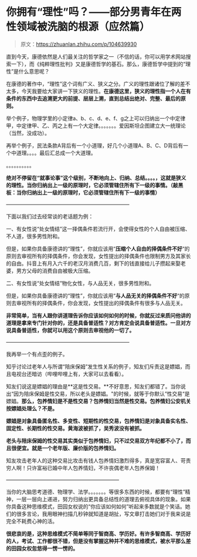 # 你拥有“理性”吗？——部分男青年在两性领域被洗脑的根源（应然篇）

> 原文：<https://zhuanlan.zhihu.com/p/104639930>

直到今天，康德依然是人们最关注的哲学家之一（不信的话，你可以用学术网站搜索一下），而《纯粹理性批判》又是康德哲学的基石。那么，康德哲学中提到的“理性”是什么意思呢？

在康德的著作中，“理性”这个词有广义、狭义之分。广义的理性跟诸位了解的差不太多，今天我要给大家讲一下狭义的理性。**在康德这里，狭义的理性指一个人在有条件的东西中去追溯更大的前提、层层上溯，直到总结出绝对、完整、最后的原则。**

举个例子，物理学里的小定律a、b、c、d、e、f、g之上可以归纳出一个中定律甲，中定律甲、乙、丙之上有一个大定律。。。。。。。爱因斯坦企图建立大一统理论（当然，没成功）。

再举个例子，民法条款A背后有一个小道理，好几个小道理A、B、C、D背后有一个中道理。。。。最后汇总成一个大道理。

。。。。。。。。。。

**绝对不停留在“就事论事”这个级别，不断地向上、归纳、总结。。。。，这就是狭义的理性。当你归纳出上一级的原理时，它必须管辖住所有下一级的事情。（敲黑板：当你归纳出上一级的原理时，它必须管辖住所有下一级的事情）**

————————————————————————

下面以我们过去经常谈的老话题为例：

一、有女性说“处女情结”这一择偶条件若流行开，会使得女性的个人自由被压缩、不人道，很多男性附和。

但是，如果你具备康德讲的“理性”，你就应该用“**压缩个人自由的择偶条件不好**“的原则去审视所有的择偶条件，你会发现，女性提出的择偶条件也限制男方及其家长的自由。抖音上有月入六千的老汉月消费几百，剩下的钱直接给儿子攒起来娶老婆，男方父母的消费自由被极大压缩。

二、有女性说“处女情结”物化女性，与人品无关，很多男性附和。

但是，如果你具备康德讲的“理性”，你就应该用“**与人品无关的择偶条件不好**“的原则去审视所有的择偶条件，你会发现，女性提出的择偶条件有很多与人品无关。

**非常简单，当有人跟你讲道理告诉你应该如何如何的时候，你就反过来质问他讲的道理是拿来专门针对你的，还是具备普适性？对方肯定会说具备普适性。一旦对方说具备普适性，你就可以用这个原则去审视他的一切了。**

————————————————————————

我再举一个有点歪的例子。

知乎讨论过老年人与所谓“陪床保姆”发生性关系的例子，知友们斥责这是嫖娼，而且电视台还暗访（哔哩哔哩上有，大家可以去看看）。

知友们说这是嫖娼的理由是**这是性交易。**不好意思，知友们都错了。当你说出“因为陪床保姆是性交易，所以老头是嫖娼。"的时候，就等于你默认”性交易“是嫖娼。**那么，包养情妇是不是性交易？包养情妇当然是性交易。包养情妇公安机关按嫖娼处理么？不是。**

**嫖娼是对象具备匿名性、多变性、短期性的性交易，包养情妇是对象具备实名性、固定性、长期性的性交易。黄海波被抓了，吴秀波没有被抓。**

**老头与陪床保姆的性交易其实类似于包养情妇，只不过交易双方年纪都不小了，而且很便宜。就是一个老年版、廉价版的包养情妇。**

知友攻击老年人的这种交易比攻击有钱人包养情妇激烈得多，真是宽容富人、苛责穷人啊！只许富裕已婚中年人包养情妇，不许丧偶老年人包养保姆！

——————————————————————

当你的大脑思考道德、物理学、法学。。。。。。。等很多东西的时候，都要有“理性”精神，一层一层向上递进，努力归纳出更具备总结性的道理去俯视具体的现象。如果你具备这种思维模式，田园女权说的“你应该如何如何”听起来多数就是个笑话。她们的很多言论，我用眼神扫描几秒钟就知道是胡扯，写文章打击她们对于我来说是完全不耗费心神的活。

**很悲哀的是，这种思维模式不简单等同于智商高、学历好。有许多智商高、学历好的人，考试、工作都很不错，但是没有掌握这种并不难的思维模式，被水平那么差的田园女权忽悠得一愣一愣的。**